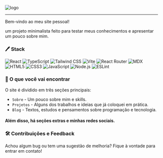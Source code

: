 <img alt="logo" src="https://coelhomarcus.com/src/icons/favicon.ico">

---

Bem-vindo ao meu site pessoal!

um projeto minimalista feito para testar meus conhecimentos e apresentar um pouco sobre mim.

### 🖊️ Stack

<img alt="React" src="https://img.shields.io/badge/-React-61DAFB?style=plastic&logo=react&logoColor=black" />
<img alt="TypeScript" src="https://img.shields.io/badge/-TypeScript-3178C6?style=plastic&logo=typescript&logoColor=white" />
<img alt="Tailwind CSS" src="https://img.shields.io/badge/-Tailwind%20CSS-06B6D4?style=plastic&logo=tailwindcss&logoColor=white" />
<img alt="Vite" src="https://img.shields.io/badge/-Vite-646CFF?style=plastic&logo=vite&logoColor=white" />
<img alt="React Router" src="https://img.shields.io/badge/-React%20Router-CA4245?style=plastic&logo=reactrouter&logoColor=white" />
<img alt="MDX" src="https://img.shields.io/badge/-MDX-1B1F24?style=plastic&logo=mdx&logoColor=white" />
<img alt="HTML5" src="https://img.shields.io/badge/-HTML-E34F26?style=plastic&logo=html5&logoColor=white" />
<img alt="CSS3" src="https://img.shields.io/badge/-CSS-1572B6?style=plastic&logo=css3&logoColor=white" />
<img alt="JavaScript" src="https://img.shields.io/badge/-JavaScript-F7DF1E?style=plastic&logo=javascript&logoColor=black" />
<img alt="Node.js" src="https://img.shields.io/badge/-Node.js-339933?style=plastic&logo=nodedotjs&logoColor=white" />
<img alt="ESLint" src="https://img.shields.io/badge/-ESLint-4B32C3?style=plastic&logo=eslint&logoColor=white" />

### 📂 O que você vai encontrar

O site é dividido em três seções principais:

-   `Sobre` - Um pouco sobre mim e skills.
-   `Projetos` - Alguns dos trabalhos e ideias que já coloquei em prática.
-   `Blog` - Textos, estudos e pensamentos sobre programação e tecnologia.

#### Além disso, há seções extras e minhas redes sociais.

### 🛠️ Contribuições e Feedback

Achou algum bug ou tem uma sugestão de melhoria? Fique à vontade para entrar em contato!
